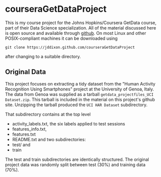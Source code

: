 # courseraGetDataProject

This is my course project for the Johns Hopkins/Coursera GetData 
course, part of their Data Science specialization.  All of the material
discussed here is open source and available through 
[github](https://jddixon.github.com/courseraGetDataProject).  On most Linux 
and other POSIX-compliant machines it can be downloaded using

    git clone https://jddixon.github.com/courseraGetDataProject

after changing to a suitable directory.

## Original Data

This project focuses on extracting a tidy dataset from the "Human Activity
Recognition Using Smartphones" project at the University of Genoa, Italy.
The data from Genoa was supplied as a tarball 
`getdata_projectfiles_UCI Dataset.zip`.  This tarball is included in the 
material on this project's github site.  Unzipping the tarball produced
the `UCI HAR Dataset` subdirectory.

That subdirectory contains at the top level

* activity_labels.txt, the six labels applied to test sessions
* features_info.txt, 
* features.txt
* README.txt and two subdirectories:
* test/ and
* train

The test and train subdirectories are identically structured.  The
original project data was randomly split between test (30%) and training
data (70%).  


